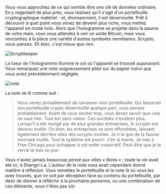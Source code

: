Vous vous approchez de ce qui semble être une clé de données ordinaire. En y regardant de plus près, vous réalisez qu'il s'agit d'un portefeuille cryptographique matériel - et, étonnamment, il est déverrouillé. Prêt à découvrir à quel point vous venez de devenir plus riche, vous mettez l'appareil en mode holo. Alors que l'hologramme se projette dans la paume de votre main, vous vous attendez à voir un solde Bitcoin, mais vous rencontrez à la place une variété d'autres symboles monétaires. *Scrypto*, vous-pensez. *Eh bien, c'est mieux que rien.*

![Scryptkeeper](/resources/lore/scryptkeeper.png)

La lueur de l'hologramme illumine le sol où l'appareil se trouvait auparavant. Vous remarquez une note soigneusement pliée sur du papier noirci que vous aviez précédemment négligée.

![note](/resources/lore/scrypto%20note.png)

La note se lit comme suit :

>Vous venez probablement de ramasser mon portefeuille. Qui laisserait son portefeuille crypto déverrouillé quelque part, vous pensez probablement. Avant de vous exciter trop, vous devez savoir que cela ne vaut rien. Tout est sans valeur. Ces sociétés n'existent plus. Lorsqu'il a été mangé par de plus grandes entreprises, le scrypto est devenu inutile. Ou bien, les entreprises se sont effondrées, laissant également derrière elles des scrypto inutiles. Je n'ai que de la fausse monnaie inutile. Tout le système est pourri. J'en ai marre. Je vais à Free Chicago pour échapper à cet enfer corporatif. Peut-être que je te verrai là-bas un jour.

Vous n'aviez jamais beaucoup pensé aux villes « libres » ; toute ta vie avait été ici, à Shangri-La. L'auteur de la note vous avait cependant donné matière à réflexion. Vous remettez le portefeuille et la note là où vous les avez trouvés, que ce soit par déception face au contenu du portefeuille, par désir de donner à réfléchir à la prochaine personne, ou une combinaison de ces éléments, vous n'êtes pas sûr.
